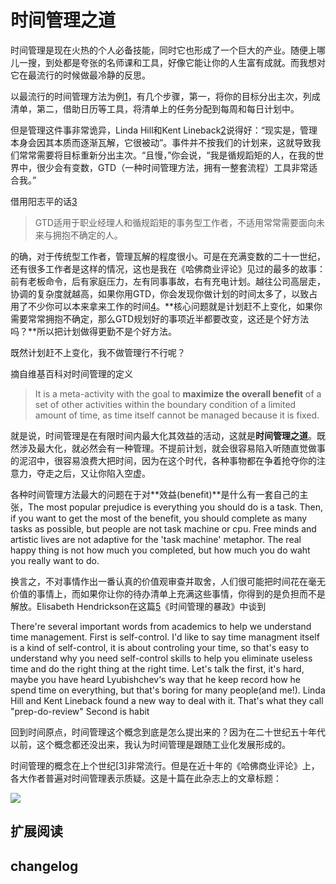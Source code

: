 # 时间管理之道
时间管理是现在火热的个人必备技能，同时它也形成了一个巨大的产业。随便上哪儿一搜，到处都是夸张的名师课和工具，好像它能让你的人生富有成就。而我想对它在最流行的时候做最冷静的反思。

以最流行的时间管理方法为例[1]()，有几个步骤，第一，将你的目标分出主次，列成清单，第二，借助日历等工具，将清单上的任务分配到每周和每日计划中。

但是管理这件事非常诡异，Linda Hill和Kent Lineback[2](https://hbr.org/2011/03/better-time-management-is-not
)说得好：“现实是，管理本身会因其本质而逐渐瓦解，它很被动”。事件并不按我们的计划来，这就导致我们常常需要将目标重新分出主次。“且慢，”你会说，“我是循规蹈矩的人，在我的世界中，很少会有变数，GTD（一种时间管理方法，拥有一整套流程）工具非常适合我。”

借用阳志平的话[3]()
>GTD适用于职业经理人和循规蹈矩的事务型工作者，不适用常常需要面向未来与拥抱不确定的人。

的确，对于传统型工作者，管理瓦解的程度很小。可是在充满变数的二十一世纪，还有很多工作者是这样的情况，这也是我在《哈佛商业评论》见过的最多的故事：前有老板命令，后有家庭压力，左有同事事故，右有充电计划。越往公司高层走，协调的复杂度就越高，如果你用GTD，你会发现你做计划的时间太多了，以致占用了不少你可以本来拿来工作的时间[4](https://www.wsj.com/articles/SB109460145618411891)。**核心问题就是计划赶不上变化，如果你需要常常拥抱不确定，那么GTD规划好的事项近半都要改变，这还是个好方法吗？**所以把计划做得更勤不是个好方法。

既然计划赶不上变化，我不做管理行不行呢？

摘自维基百科对时间管理的定义

> It is a meta-activity with the goal to **maximize the overall benefit** of a set of other activities within the boundary condition of a limited amount of time, as time itself cannot be managed because it is fixed.

就是说，时间管理是在有限时间内最大化其效益的活动，这就是**时间管理之道**。既然涉及最大化，就必然会有一种管理。不提前计划，就会很容易陷入听随直觉做事的泥沼中，很容易浪费大把时间，因为在这个时代，各种事物都在争着抢夺你的注意力，夺走之后，又让你陷入空虚。

各种时间管理方法最大的问题在于对**效益(benefit)**是什么有一套自己的主张，The most popular prejudice is everything you should do is a task. Then, if you want to get the most of the benefit, you should complete as many tasks as possible, but people are not task machine or cpu. Free minds and artistic lives are not adaptive for the 'task machine' metaphor. The real happy thing is not how much you completed, but how much you do waht you really want to do.

换言之，不对事情作出一番认真的价值观审查并取舍，人们很可能把时间花在毫无价值的事情上，而如果你让你的待办清单上充满这些事情，你得到的是负担而不是解放。Elisabeth Hendrickson在这篇[5](http://www.stickyminds.com/sitewide.asp?ObjectId=6656&Function=DETAILBROWSE&ObjectType=COL)《时间管理的暴政》中谈到

There're several important words from academics to help we understand time management. First is self-control. I'd like to say time managment itself is a kind of self-control, it is about controling your time, so that's easy to understand why you need self-control skills to help you eliminate useless time and do the right thing at the right time. Let's talk the first, it's hard, maybe you have heard Lyubishchev‘s way that he keep record how he spend time on everything, but that's boring for many people(and me!). Linda Hill and Kent Lineback found a new way to deal with it. That's what they call "prep-do-review"
Second is habit




回到时间原点，时间管理这个概念到底是怎么提出来的？因为在二十世纪五十年代以前，这个概念都还没出来，我认为时间管理是跟随工业化发展形成的。

时间管理的概念在上个世纪[3]非常流行。但是在近十年的《哈佛商业评论》上，各大作者普遍对时间管理表示质疑。这是十篇在此杂志上的文章标题：

![](http://oss-cn-beijing.aliyuncs.com/2019-08-30-%E5%B1%8F%E5%B9%95%E5%BF%AB%E7%85%A7%202019-08-28%20%E4%B8%8B%E5%8D%884.58.40.png)

## 扩展阅读

## changelog

